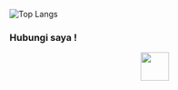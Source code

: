 
![Top Langs](https://github-readme-stats.vercel.app/api/top-langs/?username=RamaDevCode&theme=radical&title_color=8E2DE2&text_color=fff)

<h3>  Hubungi saya !</h3>

<p align="center">
&nbsp; <a href="https://www.instagram.com/ramadevcode/" target="_blank" rel="noopener noreferrer"><img src="https://img.icons8.com/plasticine/100/000000/instagram-new.png" width="50" /></a>  
</p>
